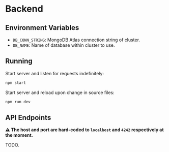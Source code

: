 # Backend


## Environment Variables

* `DB_CONN_STRING`: MongoDB Atlas connection string of cluster.
* `DB_NAME`: Name of database within cluster to use.


## Running

Start server and listen for requests indefinitely:

```sh
npm start
```

Start server and reload upon change in source files:

```sh
npm run dev
```


## API Endpoints

**:warning: The host and port are hard-coded to `localhost` and `4242`
respectively at the moment.**

TODO.
